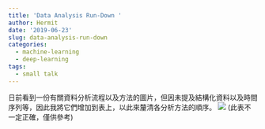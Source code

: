 ```yaml
---
title: 'Data Analysis Run-Down '
author: Hermit
date: '2019-06-23'
slug: data-analysis-run-down
categories:
  - machine-learning
  - deep-learning
tags:
  - small talk
---
```


日前看到一份有關資料分析流程以及方法的圖片，但因未提及結構化資料以及時間序列等，因此我將它們增加到表上，以此來釐清各分析方法的順序。
![](/post/2019-05-02-web-crawler-on-simple-chinese-web_files/data.JPG)
(此表不一定正確，僅供參考)